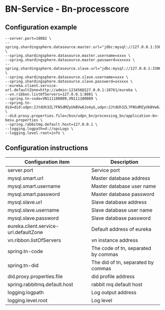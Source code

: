 ﻿# BN-Service - Bn-processcore

## Configuration example
``` 
--server.port=18082 \
--spring.shardingsphere.datasource.master.url="jdbc:mysql://127.0.0.1:3306/network_udpn_bn" \
--spring.shardingsphere.datasource.master.username=xxxx \
--spring.shardingsphere.datasource.master.password=xxxxxx \
--spring.shardingsphere.datasource.slave.url="jdbc:mysql://127.0.0.1:3306/network_udpn_bn" \
--spring.shardingsphere.datasource.slave.username=xxxx \
--spring.shardingsphere.datasource.slave.password=xxxxxx \
--eureka.client.service-url.defaultZone=http://admin:123456@127.0.0.1:18761/eureka \
--vn.ribbon.listOfServers=127.0.0.1:8081 \
--spring.tn-code=VN111100009,VN111100009 \
--spring.tn-did=did:udpn:2JtdUh3ZL7FNSdMZyUkBVw6Jo4yG,udpn:2JtdUh3ZL7FNSdMZyUkBVw6Jo4yGGGG \
--did.proxy.properties.file=/bsn/udpn_bn/processing_bn/application-bn-besu.properties \
--spring.rabbitmq.default.host=127.0.0.1 \
--logging.logpath=d://opcLogs \
--logging.level.root=info \

```


## Configuration instructions

| Configuration item | Description |
| ------------------------- | ------------------------------------- |
| server.port | Service port |
| mysql.smart.url | Master database address |
| mysql.smart.username | Master database user name  |
| mysql.smart.password | Master database password |
| mysql.slave.url |Slave database address |
| mysql.slave.username |Slave database user name |
| mysql.slave.password | Slave database password|
| eureka.client.service-url.defaultZone | Default address of eureka |
|vn.ribbon.listOfServers |vn instance address |
|spring.tn-code | The code of tn, separated by commas|
|spring.tn-did |The did of tn, separated by commas |
|did.proxy.properties.file |did profile address |
|spring.rabbitmq.default.host |rabbit mq default host |
|logging.logpath |Log output address |
|logging.level.root |Log level |


